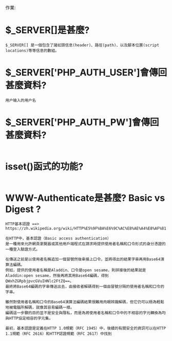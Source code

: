 作業:

# $_SERVER[]是甚麼?
```
$_SERVER[] 是一個包含了諸如頭信息(header)、路徑(path)、以及腳本位置(script locations)等等信息的數組。
```
# $_SERVER['PHP_AUTH_USER']會傳回甚麼資料?
```
用户输入的用户名
```
# $_SERVER['PHP_AUTH_PW']會傳回甚麼資料?
```
```
# isset()函式的功能?
```
```

# WWW-Authenticate是甚麼? Basic vs Digest ?
```
HTTP基本認證 ==>  https://zh.wikipedia.org/wiki/HTTP%E5%9F%BA%E6%9C%AC%E8%AE%A4%E8%AF%81

在HTTP中，基本認證（Basic access authentication）
是一種用來允許網頁瀏覽器或其他用戶端程式在請求時提供使用者名稱和口令形式的身分憑證的一種登入驗證方式。

在傳送之前是以使用者名稱追加一個冒號然後串接上口令，並將得出的結果字串再用Base64演算法編碼。
例如，提供的使用者名稱是Aladdin、口令是open sesame，則拼接後的結果就是Aladdin:open sesame，然後再將其用Base64編碼，得到QWxhZGRpbjpvcGVuIHNlc2FtZQ==。
最終將Base64編碼的字串傳送出去，由接收者解碼得到一個由冒號分隔的使用者名稱和口令的字串。

雖然對使用者名稱和口令的Base64演算法編碼結果很難用肉眼辨識解碼，但它仍可以極為輕鬆地被電腦所解碼，就像其容易編碼一樣。
編碼這一步驟的目的並不是安全與隱私，而是為將使用者名稱和口令中的不相容的字元轉換為均與HTTP協定相容的字元集。

最初，基本認證是定義在HTTP 1.0規範（RFC 1945）中，後續的有關安全的資訊可以在HTTP 1.1規範（RFC 2616）和HTTP認證規範（RFC 2617）中找到
```









